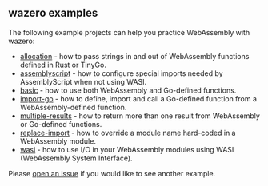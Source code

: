 ## wazero examples

The following example projects can help you practice WebAssembly with wazero:

* [allocation](allocation) - how to pass strings in and out of WebAssembly functions defined in Rust or TinyGo.
* [assemblyscript](assemblyscript) - how to configure special imports needed by AssemblyScript when not using WASI.
* [basic](basic) - how to use both WebAssembly and Go-defined functions.
* [import-go](import-go) - how to define, import and call a Go-defined function from a WebAssembly-defined function.
* [multiple-results](multiple-results) - how to return more than one result from WebAssembly or Go-defined functions.
* [replace-import](replace-import) - how to override a module name hard-coded in a WebAssembly module.
* [wasi](wasi) - how to use I/O in your WebAssembly modules using WASI (WebAssembly System Interface).

Please [open an issue](https://github.com/tetratelabs/wazero/issues/new) if you would like to see another example.

